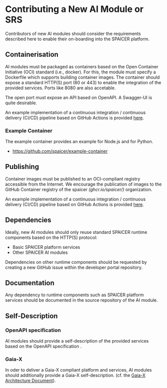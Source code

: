 # Contributing a New AI Module or SRS

Contributors of new AI modules should consider the requirements described here to enable their on-boarding into the SPAICER platform. 

## Containerisation

AI modules must be packaged as containers based on the Open Container Initiative (OCI) standard (i.e., docker).
For this, the module must specify a Dockerfile which supports building container images.
The container should expose a standard HTTP(S) port (80 or 443) to enable the integration of the provided services. Ports like 8080 are also accetable.

The open port must expose an API based on OpenAPI. A Swagger-UI is quite desirable.

An example implementation of a continuous integration / continuous delivery (CI/CD) pipeline based on GitHub Actions is provided [here](./resources/publish-container.yaml). 

### Example Container

The example container provides an example for Node.js and for Python.
* https://github.com/spaicer/example-container

## Publishing

Container images must be published to an OCI-compliant registry accessible from the Internet.
We encourage the publication of images to the GitHub Container registry of the spaicer *(ghcr.io/spaicer/)* organization. 

An example implementation of a continuous integration / continuous delivery (CI/CD) pipeline based on GitHub Actions is provided [here](./resources/publish-container.yaml).

## Dependencies

Ideally, new AI modules should only reuse standard SPAICER runtime components based on the HTTP(S) protocol:
* Basic SPAICER platform services
* Other SPAICER AI modules

Dependencies on other runtime components should be requested by creating a new GitHub issue within the developer portal repository.

## Documentation

Any dependency to runtime components such as SPAICER platform services should be documented in the source repository of the AI module.

## Self-Description

### OpenAPI specification

AI modules should provide a self-description of the provided services based on the OpenAPI specification .

### Gaia-X

In oder to deliver a Gaia-X compliant platform and services, AI modules should additionally provide a Gaia-X self-description.
(cf. the [Gaia-X Architecture Document](https://www.gaia-x.eu/sites/default/files/2021-10/Gaia-X_Architecture_Document_2109.pdf)). 